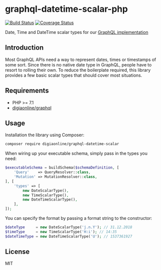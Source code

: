 # graphql-datetime-scalar-php

[![Build Status](https://travis-ci.org/digiaonline/graphql-datetime-scalar-php.svg?branch=master)](https://travis-ci.org/digiaonline/graphql-datetime-scalar-php)
[![Coverage Status](https://coveralls.io/repos/github/digiaonline/graphql-datetime-scalar-php/badge.svg?branch=master)](https://coveralls.io/github/digiaonline/graphql-datetime-scalar-php?branch=master)

Date, Time and DateTime scalar types for our [GraphQL implementation](https://github.com/digiaonline/graphql-php/)

## Introduction

Most GraphQL APIs need a way to represent dates, times or timestamps of some sort. Since there is no native date type 
in GraphQL, people have to resort to rolling their own. To reduce the boilerplate required, this library provides a 
few basic scalar types that should cover most situations.

## Requirements

* PHP >= 7.1
* [digiaonline/graphql](https://github.com/digiaonline/graphql-php/)

## Usage

Installation the library using Composer:

```bash
composer require digiaonline/graphql-datetime-scalar
```

When wiring up your executable schema, simply pass in the types you need:

```php
$executableSchema = buildSchema($schemaDefinition, [
    'Query'    => QueryResolver::class,
    'Mutation' => MutationResolver::class,
], [
    'types' => [
        new DateScalarType(),
        new TimeScalarType(),
        new DateTimeScalarType(),
    ],
]);
```

You can specify the format by passing a format string to the constructor:

```php
$dateType     = new DateScalarType('j.n.Y'); // 31.12.2018
$timeType     = new TimeScalarType('H:i'); // 14:35
$dateTimeType = new DateTimeScalarType('U'); // 1537361927
```

## License

MIT
